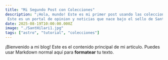 ```yaml
---
title: "Mi Segundo Post con Colecciones"
description: "¡Hola, mundo! Este es mi primer post usando las colecciones de contenido de Astro. ¡Es increíblemente fácil
 Este es un portal de opinion y noticias que nace bajo el sello de SantHirali/Link"
date: 2025-08-19T10:00:00.000Z
image: "./SantHilari1.jpg"
tags: ["astro", "tutorial", "colecciones"]
---
```


¡Bienvenido a mi blog! Este es el contenido principal de mi artículo.
Puedes usar Markdown normal aquí para **formatear** tu texto.
